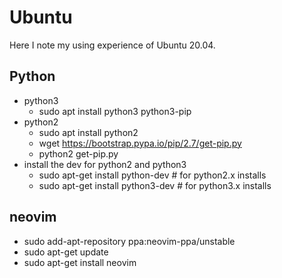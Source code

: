 # Ubuntu
Here I note my using experience of Ubuntu 20.04.

## Python
- python3
    - sudo apt install python3 python3-pip
- python2
    - sudo apt install python2
    - wget https://bootstrap.pypa.io/pip/2.7/get-pip.py
    - python2 get-pip.py
- install the dev for python2 and python3
    - sudo apt-get install python-dev   # for python2.x installs
    - sudo apt-get install python3-dev  # for python3.x installs

## neovim
- sudo add-apt-repository ppa:neovim-ppa/unstable
- sudo apt-get update
- sudo apt-get install neovim
